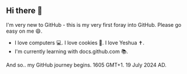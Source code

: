 ## Hi there 👋

<!--
**osayande-osaghae/osayande-osaghae** is a ✨ _special_ ✨ repository because its `README.md` (this file) appears on your GitHub profile.

Here are some ideas to get you started:

- 🔭 I’m currently working on ...
- 🌱 I’m currently learning ...
- 👯 I’m looking to collaborate on ...
- 🤔 I’m looking for help with ...
- 💬 Ask me about ...
- 📫 How to reach me: ...
- 😄 Pronouns: ...
- ⚡ Fun fact: ...
-->
I'm very new to GitHub - this is my very first foray into GitHub. Please go easy on me 😄. 
- I love computers 💻. I love cookies 🍪. I love Yeshua ✝️.
- I'm currently learning with docs.github.com 📚.

And so.. my GitHub journey begins. 1605 GMT+1. 19 July 2024 AD.
